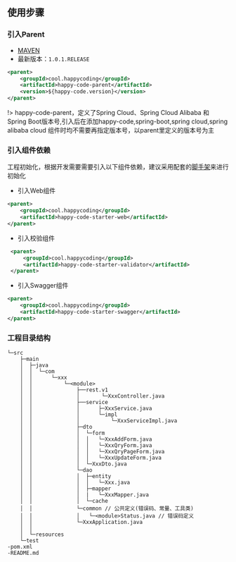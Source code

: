 ## 使用步骤
### 引入Parent
- [MAVEN](https://mvnrepository.com/search?q=happycoding) 
- 最新版本：```1.0.1.RELEASE``` 

```xml
<parent>
    <groupId>cool.happycoding</groupId>
    <artifactId>happy-code-parent</artifactId>
    <version>${happy-code.version}</version>
</parent>
```
!> happy-code-parent，定义了Spring Cloud、Spring Cloud Alibaba 和 Spring Boot版本号,引入后在添加happy-code,spring-boot,spring cloud,spring alibaba cloud 组件时均不需要再指定版本号，以parent里定义的版本号为主

### 引入组件依赖
工程初始化，根据开发需要需要引入以下组件依赖，建议采用配套的[脚手架](happy-code/bootstrap)来进行初始化

- 引入Web组件
```xml
<parent>
    <groupId>cool.happycoding</groupId>
    <artifactId>happy-code-starter-web</artifactId>
</parent>
```

- 引入校验组件
```xml
 <parent>
     <groupId>cool.happycoding</groupId>
     <artifactId>happy-code-starter-validator</artifactId>
 </parent>
 ```

- 引入Swagger组件
```xml
<parent>
    <groupId>cool.happycoding</groupId>
    <artifactId>happy-code-starter-swagger</artifactId>
</parent>
```

### 工程目录结构

```
└─src
    ├─main
    │  ├─java
    │  │  └─com
    │  │      └─xxx
    │  │          └─<module>
    │  │              ├──rest.v1
    │  │              │       └─XxxController.java
    │  │              ├──service
    │  │              │      ├─XxxService.java
    │  │              │      └─impl
    │  │              │          └─XxxServiceImpl.java
    │  │              ├─dto
    │  │              │  └─form
    │  │              │  │   └─XxxAddForm.java
    │  │              │  │   └─XxxQryForm.java
    │  │              │  │   └─XxxQryPageForm.java
    │  │              │  │   └─XxxUpdateForm.java
    │  │              │  └─XxxDto.java
    │  │              └─dao
    │  │              │  ├─entity
    │  │              │  │   └─Xxx.java
    │  │              │  ├─mapper
    │  │              │  |   └─XxxMapper.java
    │  │              │  └─cache 
    │  │              └─common // 公共定义(错误码、常量、工具类)
    │  │              │   └─<module>Status.java // 错误码定义
    │  │              └─XxxApplication.java
    │  │
    │  └─resources
    └─test
-pom.xml
-README.md
```
